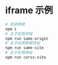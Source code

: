 # iframe 示例

``` bash
# 安装依赖
npm i
# 主子应用同域
npm run same-origin
# 主子应用跨域同站
npm run same-site
# 主子应用跨站
npm run corss-site
```
